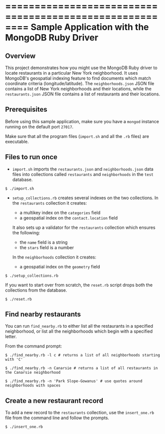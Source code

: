========================================================
Sample Application with the MongoDB Ruby Driver
========================================================

Overview
--------

This project demonstrates how you might use the MongoDB Ruby driver
to locate restaurants in a particular New York neighborhood. It uses
MongoDB's geospatial indexing feature to find documents which match
coordinate criteria (longitude/latitude). The ``neighborhoods.json``
JSON file contains a list of New York neighborhoods and their
locations, while the ``restaurants.json`` JSON file contains a list
of restaurants and their locations.

Prerequisites
-------------

Before using this sample application, make sure you have a ``mongod``
instance running on the default port ``27017``.

Make sure that all the program files (``import.sh`` and all the ``.rb``
files) are executable.

Files to run once
-----------------

- ``import.sh`` imports the ``restaurants.json`` and
  ``neighborhoods.json`` data files into
  collections called ``restaurants`` and ``neighborhoods``
  in the ``test`` database.
  
```
$ ./import.sh
```

- ``setup_collections.rb`` creates several indexes on the two
  collections. In the ``restaurants`` collection it creates:
  - a multikey index on the ``categories`` field
  - a geospatial index on the ``contact.location`` field
 
  It also sets up a validator for the ``restaurants``
  collection which ensures the following:
 
  - the ``name`` field is a string
  - the ``stars`` field is a number
  
  In the ``neighborhoods`` collection it creates:
  - a geospatial index on the ``geometry`` field

```
$ ./setup_collections.rb
```

If you want to start over from scratch, the ``reset.rb`` script drops
both the collections from the database.

```
$ ./reset.rb
```

Find nearby restaurants
-----------------------

You can run ``find_nearby.rb`` to either list all the restaurants in
a specified neighborhood, or list all the neighborhoods which begin
with a specified letter.

From the command prompt:

```
$ ./find_nearby.rb -l c # returns a list of all neighborhoods starting with 'C'

$ ./find_nearby.rb -n Canarsie # returns a list of all restaurants in the Canarsie neighborhood

$ ./find_nearby.rb -n 'Park Slope-Gowanus' # use quotes around neighborhoods with spaces
```

Create a new restaurant record
------------------------------

To add a new record to the ``restaurants`` collection, use the
``insert_one.rb`` file from the command line and follow the prompts.

```
$ ./insert_one.rb 
```
